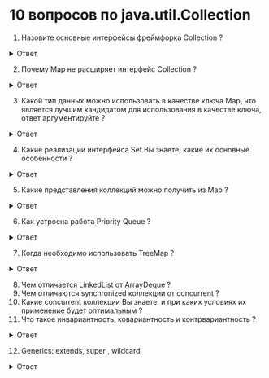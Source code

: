 # 10 вопросов по java.util.Collection

1. Назовите основные интерфейсы фреймфорка Collection ?

<details>
  <summary>Ответ</summary>

![img.png](collections-chart-colored.png)

</details>

2. Почему Map не расширяет интерфейс Collection ?

<details>
  <summary>Ответ</summary>

---

- Map представляет собой key-value storage

---
</details>

3. Какой тип данных можно использовать в качестве ключа Map,
   что является лучшим кандидатом для использования в качестве ключа, ответ аргументируйте ?

<details>
  <summary>Ответ</summary>

---

- Тип данных Key, должен выполнять контракт hashCode() и equals().

- Лучшим кандидатом является Immutable Class

---
</details>

4. Какие реализации интерфейса Set Вы знаете, какие их основные особенности ?

<details>
  <summary>Ответ</summary>

---

- HashSet
    - no order
    - NULL Value OK
    - uses hashCode()
- LinkedHashSet
    - order OK
    - NULL Value OK
- TreeSet
    - no NULL Value
    - preserves natural order
    - navigable

---
</details>

5. Какие представления коллекций можно получить из Map ?

<details>
  <summary>Ответ</summary>

---

- Entry Set

```java
        Map<String, LocalDate> map=new HashMap<>();

        Set<Map.Entry<String, LocalDate>>entries=map.entrySet();

        for(Map.Entry<String, LocalDate> e:entries){
        String key=e.getKey();
        LocalDate value=e.getValue();
        }
```

- Key Set

```java
        Map<String, LocalDate> map=new HashMap<>();

        Set<String> keys=map.keySet();

        boolean isRemoved=keys.remove("key");
        boolean isContains=keys.contains("key");
```

- Values collection

```java
        Map<String, LocalDate> map=new HashMap<>();

        Collection<LocalDate> values=map.values();

        boolean isRemoved=values.remove("key");
        boolean isContains=values.contains("key");
```

Все изменения на view отражаются на исходной Map

Для Iterator соблюдается принцип fail-fast. (Модификация(только удаление) доступна только в самом Iterator)

---
</details>

6. Как устроена работа Priority Queue ?

<details>

  <summary>Ответ</summary>

---

Основана на массиве   
Приоретет определяется на основе Comparator или Comparable (возможен ClassCustException)

---

</details>

7. Когда необходимо использовать TreeMap ?

<details>
  <summary>Ответ</summary>

---
Когда необходимо <K,V> хранилище с отсортированными элементами;
(default ASC)

Порядок определяется в соответствии с Comparator  
или natural order по Comparable (возможен ClassCustException)

Структура данных: КРАСНО-ЧЁРНОЕ ДЕРЕВО, complexity:  O(log(n))  
NULL key OK - если Comparator допускает

Вставка по KEY сохраняет последний вставленный элемент

---
</details>

8. Чем отличается LinkedList от ArrayDeque ?
9. Чем отличаются synchronized коллекции от concurrent ?
10. Какие concurrent коллекции Вы знаете, и при каких условиях их применение будет оптимальным ?
11. Что такое инвариантность, ковариантность и контрвариантность ?

<details>

  <summary>Ответ</summary>

---

At heart, these terms describe how the subtype relation is affected by type transformations.  
(По сути, эти термины описывают, как отношение подтипов зависит от преобразования типов.)  
То есть, если

* A and B are types,
* f a type transformation, and
* ≤ the subtype relation (i.e. A ≤ B means that A is a subtype of B),


* f является **КОВАРИАНТНЫМ**, если A ≤ B подразумевает, что f(A) ≤ f(B)
* f является  **КОНТРАВАРИАНТНЫМ**, если A ≤ B подразумевает, что f(B) ≤ f(A)
* f является **инвариантным**, если ни одно из вышеперечисленных не выполняется

```java 
// КОВАРИАНТНОСТЬ
List <? extends Animal> animals = new ArrayList<Cat>();
Animal a = animals.get(0);

animals.add(new Cat()) // compiler error
animals.add(null) // good

```

```java 
// КОНТРВАРИАНТНОСТЬ
List <? super Animal> animals = new ArrayList<Animal>();
Object a = animals.get(0);

// adds Animal and child
animals.add(new Cat())
animals.add(null)

```

</details>

12. Generics: extends, super , wildcard

<details>

  <summary>Ответ</summary>

---
< ? extends Number >  - под вопросом имеем ввиду не любой тип, а любой тип, но который является подтипом типа Number.

При этом ограничение на операцию PUT сохраняется т.к под вопросом (?) могут пониматься и Integer, и Double и др. - нет
однозначности.

```java
public class WildcardExtendsSuperOverview {
    public static void main(String[] args) {
        /**
         *    Type
         */
        {
            List numbers = new ArrayList<>(Arrays.asList(1, 2, 3));
            Object number = numbers.get(0);
            print(number);

            // adds ALL
            numbers.add(100);
            numbers.add(new Object());
            numbers.add(new ArrayList<>());

            numbers.add(null);
        }
        /**
         *    Type <?>
         */
        {
            List<?> numbers = new ArrayList<>(Arrays.asList(1, 2, 3));
            Object number = numbers.get(0);
            print(number);

            /*
            numbers.add(100); // adds ALL compiler error
             */

            numbers.add(null);
        }
        /**
         *    Type <Number>
         */
        {
            List<Number> numbers = new ArrayList<>(Arrays.asList(1, 2, 3));
            Number number = numbers.get(0);
            print(number);

            // adds Number and child
            numbers.add(Integer.valueOf(10000));
            numbers.add(Long.valueOf(10000));
            numbers.add(Short.valueOf((short) 127));

            numbers.add(null);
        }
        /**
         *    Type <? extends Number>
         */
        {
            List<? extends Number> numbers = new ArrayList<>(Arrays.asList(1, 2, 3));
            Number number = numbers.get(0);
            print(number);

            /*
            numbers.add(100); // compiler error
             */

            numbers.add(null);
        }
        /**
         *    Type <? super Number>
         */
        {
            List<? super Number> numbers = new ArrayList<>(Arrays.asList(1, 2, 3));
            Object number = numbers.get(0);
            print(number);

            // adds Number and child
            numbers.add(Integer.valueOf(10000));
            numbers.add(Long.valueOf(10000));
            numbers.add(Short.valueOf((short) 127));

            numbers.add(null);
        }
    }

    private static void print(Object... args) {
        System.out.println(Arrays.toString(args));
    }
}
```

---

</details>

